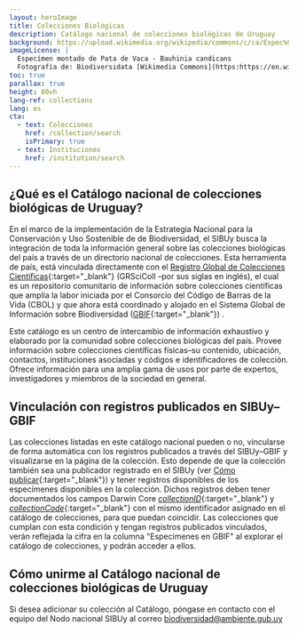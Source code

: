 ```yaml
---
layout: heroImage
title: Colecciones Biológicas
description: Catálogo nacional de colecciones biológicas de Uruguay
background: https://upload.wikimedia.org/wikipedia/commons/c/ca/Espec%C3%ADmen_montado_de_Pata_de_Vaca_-_Bauhinia_candicans_%28%3DBauhinia_forficata%29_del_MNHN-Uruguay.jpg
imageLicense: |
  Especímen montado de Pata de Vaca - Bauhinia candicans
  Fotografía de: Biodiversidata [Wikimedia Commons](https:https://en.wikipedia.org/wiki/en:National_Museum_of_Natural_History,_Uruguay)
toc: true
parallax: true
height: 80vh
lang-ref: collections
lang: es
cta:
  - text: Colecciones
    href: /collection/search
    isPrimary: true
  - text: Instituciones
    href: /institution/search
---
```


## ¿Qué es el Catálogo nacional de colecciones biológicas de Uruguay?

En el marco de la implementación de la Estrategia Nacional para la Conservación y Uso Sostenible de de Biodiversidad, el SIBUy busca la integración de toda la información general sobre las colecciones biológicas del país a través de un directorio nacional de colecciones. Esta herramienta de país, está vinculada directamente con el [Registro Global de Colecciones Científicas](https://scientific-collections.gbif.org/es/){:target="_blank"} (GRSciColl –por sus siglas en inglés), el cual es un repositorio comunitario de información sobre colecciones científicas que amplía la labor iniciada por el Consorcio del Código de Barras de la Vida (CBOL) y que ahora está coordinado y alojado en el Sistema Global de Información sobre Biodiversidad ([GBIF]([url](https://www.gbif.org/)){:target="_blank"}) .

Este catálogo es un centro de intercambio de información exhaustivo y elaborado por la comunidad sobre colecciones biológicas del país. Provee información sobre colecciones científicas físicas–su contenido, ubicación, contactos, instituciones asociadas y códigos e identificadores de colección. Ofrece información para una amplia gama de usos por parte de expertos, investigadores y miembros de la sociedad en general.

## Vinculación con registros publicados en SIBUy–GBIF

Las colecciones listadas en este catálogo nacional pueden o no, vincularse de forma automática con los registros publicados a través del SIBUy–GBIF y visualizarse en la página de la colección. Esto depende de que la colección también sea una publicador registrado en el SIBUy (ver [Cómo publicar](/resources/publisher-registry/){:target="_blank"}) y tener registros disponibles de los especímenes disponibles en la colección. Dichos registros deben tener documentados los campos Darwin Core [*collectionID*](/resources/darwin-core/#collectionID){:target="_blank"} y [*collectionCode*](/resources/darwin-core/#collectionCode){:target="_blank"} con el mismo identificador asignado en el catálogo de colecciones, para que puedan coincidir. Las colecciones que cumplan con esta condición y tengan registros publicados vinculados, verán reflejada la cifra en la columna "Especimenes en GBIF" al explorar el catálogo de colecciones, y podrán acceder a ellos.

## Cómo unirme al Catálogo nacional de colecciones biológicas de Uruguay

Si desea adicionar su colección al Catálogo, póngase en contacto con el equipo del Nodo nacional SIBUy al correo [biodiversidad@ambiente.gub.uy](mailto:biodiversidad@ambiente.gub.uy)

